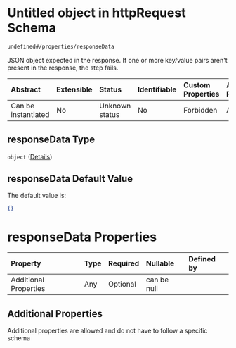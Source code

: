 # Untitled object in httpRequest Schema

```txt
undefined#/properties/responseData
```

JSON object expected in the response. If one or more key/value pairs aren't present in the response, the step fails.

| Abstract            | Extensible | Status         | Identifiable | Custom Properties | Additional Properties | Access Restrictions | Defined In                                                                         |
| :------------------ | :--------- | :------------- | :----------- | :---------------- | :-------------------- | :------------------ | :--------------------------------------------------------------------------------- |
| Can be instantiated | No         | Unknown status | No           | Forbidden         | Allowed               | none                | [httpRequest\_v2.schema.json\*](httpRequest_v2.schema.json "open original schema") |

## responseData Type

`object` ([Details](httprequest_v2-properties-responsedata.md))

## responseData Default Value

The default value is:

```json
{}
```

# responseData Properties

| Property              | Type | Required | Nullable    | Defined by |
| :-------------------- | :--- | :------- | :---------- | :--------- |
| Additional Properties | Any  | Optional | can be null |            |

## Additional Properties

Additional properties are allowed and do not have to follow a specific schema
